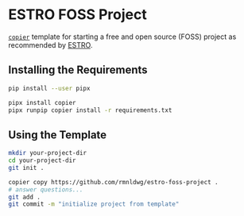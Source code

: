 # ESTRO FOSS Project

[`copier`] template for starting a free and open source (FOSS) project as recommended by [ESTRO].

[`copier`]: https://copier.readthedocs.io
[ESTRO]: https://estro.org

## Installing the Requirements

```bash
pip install --user pipx

pipx install copier
pipx runpip copier install -r requirements.txt
```

## Using the Template

```bash
mkdir your-project-dir
cd your-project-dir
git init .

copier copy https://github.com/rmnldwg/estro-foss-project .
# answer questions...
git add .
git commit -m "initialize project from template"
```
